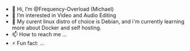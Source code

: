- 👋 Hi, I’m @Frequency-Overload (Michael)
- 👀 I’m interested in Video and Audio Editing
- 🌱 My curent linux distro of choice is Debian, and i'm currently learning more about Docker and self hosting. 
- 📫 How to reach me ...
- ⚡ Fun fact: ...

<!---
Frequency-Overload/Frequency-Overload is a ✨ special ✨ repository because its `README.md` (this file) appears on your GitHub profile.
You can click the Preview link to take a look at your changes.
--->
